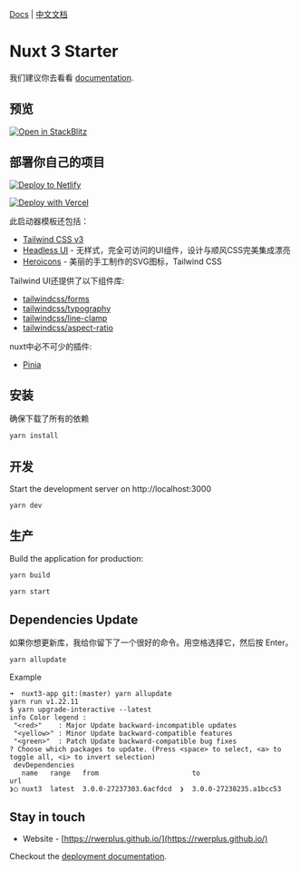 <a href="https://muiplayer.js.org/" target="_blank">Docs</a> | <a href="README-ZH.md" target="_blank">中文文档</a>

# Nuxt 3 Starter

我们建议你去看看 [documentation](https://v3.nuxtjs.org).

## 预览


[![Open in StackBlitz](https://developer.stackblitz.com/img/open_in_stackblitz.svg)](https://stackblitz.com/github/rwerplus/nuxt3-app)

## 部署你自己的项目

[![Deploy to Netlify](https://www.netlify.com/img/deploy/button.svg)](https://app.netlify.com/start/deploy?repository=https://github.com/rwerplus/nuxt3-app)

[![Deploy with Vercel](https://vercel.com/button)](https://vercel.com/new/git/external?repository-url=https://github.com/rwerplus/nuxt3-app)

此启动器模板还包括：

- [Tailwind CSS v3](https://github.com/tailwindlabs/tailwindcss)
- [Headless UI](https://headlessui.dev/vue/menu) - 无样式，完全可访问的UI组件，设计与顺风CSS完美集成漂亮
- [Heroicons](https://github.com/tailwindlabs/heroicons#vue) - 美丽的手工制作的SVG图标，Tailwind CSS

Tailwind UI还提供了以下组件库:

- [tailwindcss/forms](https://github.com/tailwindlabs/tailwindcss-forms)
- [tailwindcss/typography](https://github.com/tailwindlabs/tailwindcss-typography)
- [tailwindcss/line-clamp](https://github.com/tailwindlabs/tailwindcss-line-clamp)
- [tailwindcss/aspect-ratio](https://github.com/tailwindlabs/tailwindcss-aspect-ratio)


nuxt中必不可少的插件:
- [Pinia](https://github.com/posva/pinia)

## 安装

确保下载了所有的依赖

```bash
yarn install
```

## 开发

Start the development server on http://localhost:3000

```bash
yarn dev
```

## 生产

Build the application for production:

```bash
yarn build
```

```bash
yarn start
```

## Dependencies Update

如果你想更新库，我给你留下了一个很好的命令。用空格选择它，然后按 Enter。

```bash
yarn allupdate
```
Example
```
➜  nuxt3-app git:(master) yarn allupdate
yarn run v1.22.11
$ yarn upgrade-interactive --latest
info Color legend : 
 "<red>"    : Major Update backward-incompatible updates 
 "<yellow>" : Minor Update backward-compatible features 
 "<green>"  : Patch Update backward-compatible bug fixes
? Choose which packages to update. (Press <space> to select, <a> to toggle all, <i> to invert selection)
 devDependencies
   name   range   from                       to                      url
❯◯ nuxt3  latest  3.0.0-27237303.6acfdcd  ❯  3.0.0-27238235.a1bcc53  
```

## Stay in touch
- Website - [https://rwerplus.github.io/](https://rwerplus.github.io/)
  
Checkout the [deployment documentation](https://v3.nuxtjs.org/docs/deployment).

